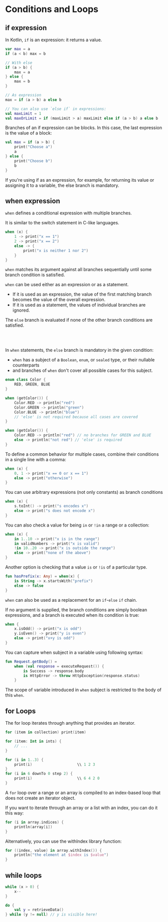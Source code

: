# Conditions and Loops

## if expression

In Kotlin, `if` is an expression: it returns a value.

```Kotlin
var max = a
if (a < b) max = b

// With else
if (a > b) {
    max = a
} else {
    max = b
}

// As expression
max = if (a > b) a else b

// You can also use `else if` in expressions:
val maxLimit = 1
val maxOrLimit = if (maxLimit > a) maxLimit else if (a > b) a else b
```

Branches of an if expression can be blocks. In this case, the last expression is the value of a block:

```Kotlin
val max = if (a > b) {
    print("Choose a")
    a
} else {
    print("Choose b")
    b
}
```

<note>
If you're using if as an expression, for example, for returning its value or assigning it to a variable, the else branch is mandatory.
</note>

## when expression

`when` defines a conditional expression with multiple branches. 

It is similar to the switch statement in C-like languages.

```Kotlin
when (x) {
    1 -> print("x == 1")
    2 -> print("x == 2")
    else -> {
        print("x is neither 1 nor 2")
    }
}
```

`when` matches its argument against all branches sequentially until some branch condition is satisfied.

`when` can be used either as an expression or as a statement.
- If it is used as an expression, the value of the first matching branch becomes the value of the overall expression.
- If it is used as a statement, the values of individual branches are ignored.

The `else` branch is evaluated if none of the other branch conditions are satisfied.

<br></br>

In `when` statements, the `else` branch is mandatory in the given condition:
- `when` has a subject of a `Boolean`, `enum`, or `sealed` type, or their nullable counterparts 
- and branches of `when` don't cover all possible cases for this subject.

```Kotlin
enum class Color {
    RED, GREEN, BLUE
}

when (getColor()) {
    Color.RED -> println("red")
    Color.GREEN -> println("green")
    Color.BLUE -> println("blue")
    // 'else' is not required because all cases are covered
}

when (getColor()) {
    Color.RED -> println("red") // no branches for GREEN and BLUE
    else -> println("not red") // 'else' is required
}
```

To define a common behavior for multiple cases, combine their conditions in a single line with a comma:

```Kotlin
when (x) {
    0, 1 -> print("x == 0 or x == 1")
    else -> print("otherwise")
}
```

You can use arbitrary expressions (not only constants) as branch conditions

```Kotlin
when (x) {
    s.toInt() -> print("s encodes x")
    else -> print("s does not encode x")
}
```

You can also check a value for being `in` or `!in` a range or a collection:

```Kotlin
when (x) {
    in 1..10 -> print("x is in the range")
    in validNumbers -> print("x is valid")
    !in 10..20 -> print("x is outside the range")
    else -> print("none of the above")
}
```

Another option is checking that a value `is` or `!is` of a particular type.

```Kotlin
fun hasPrefix(x: Any) = when(x) {
    is String -> x.startsWith("prefix")
    else -> false
}
```

`when` can also be used as a replacement for an `if`-`else` `if` chain. 

If no argument is supplied, the branch conditions are simply boolean expressions, and a branch is executed when its condition is true:

```Kotlin
when {
    x.isOdd() -> print("x is odd")
    y.isEven() -> print("y is even")
    else -> print("x+y is odd")
}
```

You can capture when subject in a variable using following syntax:

```Kotlin
fun Request.getBody() =
    when (val response = executeRequest()) {
        is Success -> response.body
        is HttpError -> throw HttpException(response.status)
    }
```

The scope of variable introduced in `when` subject is restricted to the body of this `when`.

## for Loops

The for loop iterates through anything that provides an iterator.

```Kotlin
for (item in collection) print(item)

for (item: Int in ints) {
    // ...
}
```

```Kotlin
for (i in 1..3) {
    print(i)                    \\ 1 2 3
}
for (i in 6 downTo 0 step 2) {
    print(i)                    \\ 6 4 2 0
}
```

A `for` loop over a range or an array is compiled to an index-based loop that does not create an iterator object.

If you want to iterate through an array or a list with an index, you can do it this way:

```Kotlin
for (i in array.indices) {
    println(array[i])
}
```

Alternatively, you can use the withIndex library function:

```Kotlin
for ((index, value) in array.withIndex()) {
    println("the element at $index is $value")
}
```

## while loops

```Kotlin
while (x > 0) {
    x--
}

do {
    val y = retrieveData()
} while (y != null) // y is visible here!
```